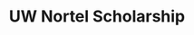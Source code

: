 ---
title: UW Nortel Scholarship
resume-order: 4
type: distinctions
time: 2015
show: false
description: Awarded annually to one outstanding student entering engineering
---